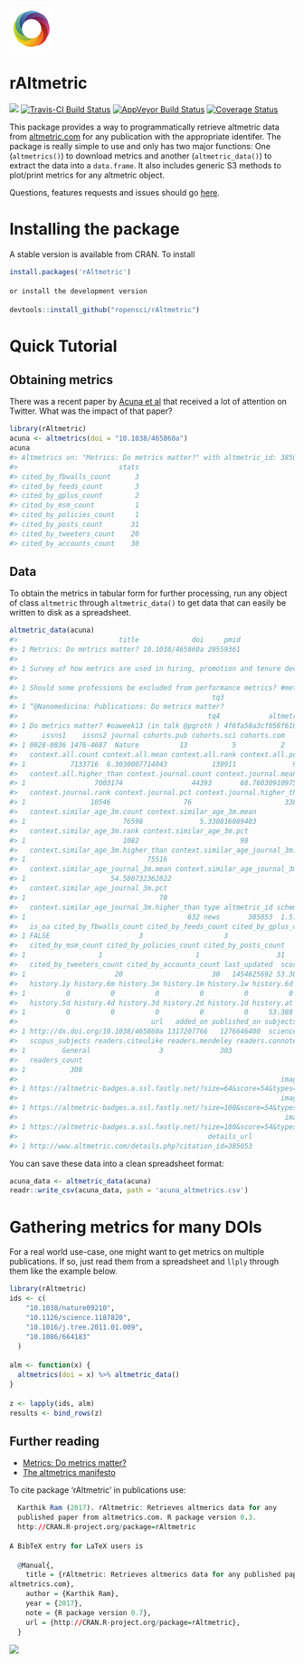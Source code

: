 
<!-- README.md is generated from README.Rmd. Please edit that file -->
![altmetric.com](altmetric_logo_title.png)

rAltmetric
==========

![](http://cranlogs.r-pkg.org/badges/rAltmetric)
[![Travis-CI Build Status](https://travis-ci.org/ropensci/rAltmetric.svg?branch=master)](https://travis-ci.org/ropensci/rAltmetric)
[![AppVeyor Build Status](https://ci.appveyor.com/api/projects/status/github/ropensci/rAltmetric?branch=master&svg=true)](https://ci.appveyor.com/project/ropensci/rAltmetric)
[![Coverage Status](https://img.shields.io/codecov/c/github/ropensci/rAltmetric/master.svg)](https://codecov.io/github/ropensci/rAltmetric?branch=master)

This package provides a way to programmatically retrieve altmetric data from [altmetric.com](http://altmetric.com) for any publication with the appropriate identifer. The package is really simple to use and only has two major functions: One (`altmetrics()`) to download metrics and another (`altmetric_data()`) to extract the data into a `data.frame`. It also includes generic S3 methods to plot/print metrics for any altmetric object.

Questions, features requests and issues should go [here](https://github.com/ropensci/rAltmetric/issues/).

Installing the package
======================

A stable version is available from CRAN. To install

``` r
install.packages('rAltmetric')

or install the development version

devtools::install_github("ropensci/rAltmetric")
```

Quick Tutorial
==============

Obtaining metrics
-----------------

There was a recent paper by [Acuna et al](http://www.nature.com/news/2010/100616/full/465860a.html) that received a lot of attention on Twitter. What was the impact of that paper?

``` r
library(rAltmetric)
acuna <- altmetrics(doi = "10.1038/465860a")
acuna
#> Altmetrics on: "Metrics: Do metrics matter?" with altmetric_id: 385053 published in Nature.
#>                         stats
#> cited_by_fbwalls_count      3
#> cited_by_feeds_count        3
#> cited_by_gplus_count        2
#> cited_by_msm_count          1
#> cited_by_policies_count     1
#> cited_by_posts_count       31
#> cited_by_tweeters_count    20
#> cited_by_accounts_count    30
```

Data
----

To obtain the metrics in tabular form for further processing, run any object of class `altmetric` through `altmetric_data()` to get data that can easily be written to disk as a spreadsheet.

``` r
altmetric_data(acuna)
#>                         title             doi     pmid
#> 1 Metrics: Do metrics matter? 10.1038/465860a 20559361
#>                                                                         tq1
#> 1 Survey of how metrics are used in hiring, promotion and tenure decisions.
#>                                                                                                   tq2
#> 1 Should some professions be excluded from performance metrics? #metrics #kpi #performancemeasurement
#>                                                tq3
#> 1 “@Nanomedicina: Publications: Do metrics matter?
#>                                               tq4            altmetric_jid
#> 1 Do metrics matter? #oaweek13 (in talk @pgroth ) 4f6fa50a3cf058f610003160
#>      issns1    issns2 journal cohorts.pub cohorts.sci cohorts.com
#> 1 0028-0836 1476-4687  Nature          13           5           2
#>   context.all.count context.all.mean context.all.rank context.all.pct
#> 1           7133716  6.3030007714043           130911              98
#>   context.all.higher_than context.journal.count context.journal.mean
#> 1                 7003174                 44393       68.76030910975
#>   context.journal.rank context.journal.pct context.journal.higher_than
#> 1                10546                  76                       33847
#>   context.similar_age_3m.count context.similar_age_3m.mean
#> 1                        76598              5.330816089403
#>   context.similar_age_3m.rank context.similar_age_3m.pct
#> 1                        1082                         98
#>   context.similar_age_3m.higher_than context.similar_age_journal_3m.count
#> 1                              75516                                  894
#>   context.similar_age_journal_3m.mean context.similar_age_journal_3m.rank
#> 1                     54.580732362822                                 262
#>   context.similar_age_journal_3m.pct
#> 1                                 70
#>   context.similar_age_journal_3m.higher_than type altmetric_id schema
#> 1                                        632 news       385053  1.5.4
#>   is_oa cited_by_fbwalls_count cited_by_feeds_count cited_by_gplus_count
#> 1 FALSE                      3                    3                    2
#>   cited_by_msm_count cited_by_policies_count cited_by_posts_count
#> 1                  1                       1                   31
#>   cited_by_tweeters_count cited_by_accounts_count last_updated  score
#> 1                      20                      30   1454625692 53.388
#>   history.1y history.6m history.3m history.1m history.1w history.6d
#> 1          0          0          0          0          0          0
#>   history.5d history.4d history.3d history.2d history.1d history.at
#> 1          0          0          0          0          0     53.388
#>                                 url   added_on published_on subjects
#> 1 http://dx.doi.org/10.1038/465860a 1317207766   1276646400  science
#>   scopus_subjects readers.citeulike readers.mendeley readers.connotea
#> 1         General                 3              303                2
#>   readers_count
#> 1           308
#>                                                                 images.small
#> 1 https://altmetric-badges.a.ssl.fastly.net/?size=64&score=54&types=mbtttfdg
#>                                                                 images.medium
#> 1 https://altmetric-badges.a.ssl.fastly.net/?size=100&score=54&types=mbtttfdg
#>                                                                  images.large
#> 1 https://altmetric-badges.a.ssl.fastly.net/?size=180&score=54&types=mbtttfdg
#>                                               details_url
#> 1 http://www.altmetric.com/details.php?citation_id=385053
```

You can save these data into a clean spreadsheet format:

``` r
acuna_data <- altmetric_data(acuna)
readr::write_csv(acuna_data, path = 'acuna_altmetrics.csv')
```

Gathering metrics for many DOIs
===============================

For a real world use-case, one might want to get metrics on multiple publications. If so, just read them from a spreadsheet and `llply` through them like the example below.

``` r
library(rAltmetric)
ids <- c(
    "10.1038/nature09210",
    "10.1126/science.1187820",
    "10.1016/j.tree.2011.01.009",
    "10.1086/664183"
  )

alm <- function(x) {
  altmetrics(doi = x) %>% altmetric_data()
}

z <- lapply(ids, alm) 
results <- bind_rows(z) 
```

Further reading
---------------

-   [Metrics: Do metrics matter?](http://www.nature.com/news/2010/100616/full/465860a.html)
-   [The altmetrics manifesto](http://altmetrics.org/manifesto/)

To cite package ‘rAltmetric’ in publications use:

``` r
  Karthik Ram (2017). rAltmetric: Retrieves altmerics data for any
  published paper from altmetrics.com. R package version 0.3.
  http://CRAN.R-project.org/package=rAltmetric

A BibTeX entry for LaTeX users is

  @Manual{,
    title = {rAltmetric: Retrieves altmerics data for any published paper from
altmetrics.com},
    author = {Karthik Ram},
    year = {2017},
    note = {R package version 0.7},
    url = {http://CRAN.R-project.org/package=rAltmetric},
  }
```

[![](http://ropensci.org/public_images/github_footer.png)](http://ropensci.org)
